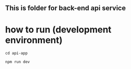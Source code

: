 ## This is folder for back-end api service

# how to run (development environment)

```
cd api-app
```

```
npm run dev
```

